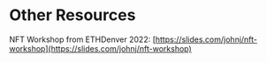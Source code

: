 # Other Resources

NFT Workshop from ETHDenver 2022: [https://slides.com/johnj/nft-workshop](https://slides.com/johnj/nft-workshop)
